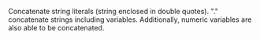 Concatenate string literals (string enclosed in double quotes).
"." concatenate strings including variables. 
Additionally, numeric variables are also able to be concatenated. 
